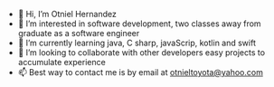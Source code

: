 - 👋 Hi, I’m Otniel Hernandez
- 👀 I’m interested in software development, two classes away from graduate as a software engineer
- 🌱 I’m currently learning java, C sharp, javaScrip, kotlin and swift
- 💞️ I’m looking to collaborate with other developers easy projects to accumulate experience
- 📫 Best way to contact me is by email at otnieltoyota@yahoo.com

<!---
otnieltoyota/otnieltoyota is a ✨ special ✨ repository because its `README.md` (this file) appears on your GitHub profile.
You can click the Preview link to take a look at your changes.
--->
